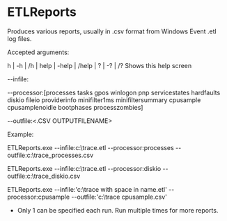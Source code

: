 # ETLReports

Produces various reports, usually in .csv format from Windows Event .etl log files.

Accepted arguments:

h | -h | /h | help | -help | /help | ? | -? | /? Shows this help screen

--infile:<ETLFILENAME>

--processor:[processes tasks gpos winlogon pnp servicestates hardfaults diskio fileio providerinfo minifilter1ms minifiltersummary cpusample cpusamplenoidle 
bootphases processzombies]

--outfile:<.CSV OUTPUTFILENAME>

Example:

ETLReports.exe --infile:c:\trace.etl --processor:processes --outfile:c:\trace_processes.csv

ETLReports.exe --infile:c:\trace.etl --processor:diskio --outfile:c:\trace_diskio.csv

ETLReports.exe --infile:'c:\trace with space in name.etl' --processor:cpusample --outfile:'c:\trace cpusample.csv'

* Only 1 <REPORTTYPE> can be specified each run. Run multiple times for more reports.
